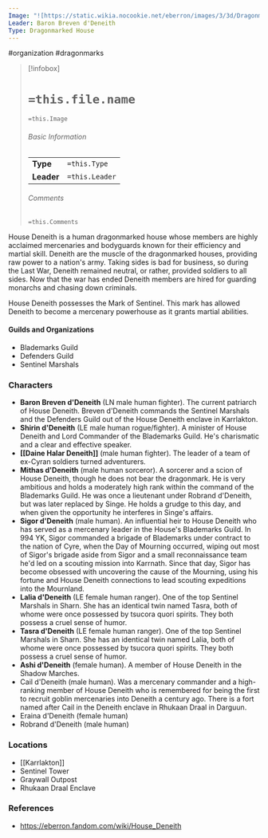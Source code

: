 ```yaml
---
Image: "![https://static.wikia.nocookie.net/eberron/images/3/3d/Dragonmarked_House_COA_Deneith.jpg/revision/latest?cb=20220509100747|250](https://static.wikia.nocookie.net/eberron/images/3/3d/Dragonmarked_House_COA_Deneith.jpg/revision/latest?cb=20220509100747)"
Leader: Baron Breven d'Deneith
Type: Dragonmarked House
---
```

 #organization #dragonmarks 

> [!infobox]
> # `=this.file.name`
> `=this.Image`
> ###### Basic Information
> |  |  |
> | ---- | ---- |
> | **Type** | `=this.Type` |
> | **Leader** | `=this.Leader` |
> ###### Comments
> `=this.Comments`

House Deneith is a human dragonmarked house whose members are highly acclaimed mercenaries and bodyguards known for their efficiency and martial skill. Deneith are the muscle of the dragonmarked houses, providing raw power to a nation's army. Taking sides is bad for business, so during the Last War, Deneith remained neutral, or rather, provided soldiers to all sides. Now that the war has ended Deneith members are hired for guarding monarchs and chasing down criminals.

House Deneith possesses the Mark of Sentinel. This mark has allowed Deneith to become a mercenary powerhouse as it grants martial abilities.

#### Guilds and Organizations

* Blademarks Guild
* Defenders Guild
* Sentinel Marshals

### Characters

* **Baron Breven d'Deneith** (LN male human fighter). The current patriarch of House Deneith. Breven d'Deneith commands the Sentinel Marshals and the Defenders Guild out of the House Deneith enclave in Karrlakton.
* **Shirin d'Deneith** (LE male human rogue/fighter). A minister of House Deneith and Lord Commander of the Blademarks Guild. He's charismatic and a clear and effective speaker.
* **[[Daine Halar Deneith]]** (male human fighter). The leader of a team of ex-Cyran soldiers turned adventurers.
* **Mithas d'Deneith** (male human sorceror). A sorcerer and a scion of House Deneith, though he does not bear the dragonmark. He is very ambitious and holds a moderately high rank within the command of the Blademarks Guild. He was once a lieutenant under Robrand d'Deneith, but was later replaced by Singe. He holds a grudge to this day, and when given the opportunity he interferes in Singe's affairs.
* **Sigor d'Deneith** (male human). An influential heir to House Deneith who has served as a mercenary leader in the House's Blademarks Guild. In 994 YK, Sigor commanded a brigade of Blademarks under contract to the nation of Cyre, when the Day of Mourning occurred, wiping out most of Sigor's brigade aside from Sigor and a small reconnaissance team he'd led on a scouting mission into Karrnath. Since that day, Sigor has become obsessed with uncovering the cause of the Mourning, using his fortune and House Deneith connections to lead scouting expeditions into the Mournland.
* **Lalia d'Deneith** (LE female human ranger). One of the top Sentinel Marshals in Sharn. She has an identical twin named Tasra, both of whome were once possessed by tsucora quori spirits. They both possess a cruel sense of humor.
* **Tasra d'Deneith** (LE female human ranger). One of the top Sentinel Marshals in Sharn. She has an identical twin named Lalia, both of whome were once possessed by tsucora quori spirits. They both possess a cruel sense of humor.
* **Ashi d'Deneith** (female human). A member of House Deneith in the Shadow Marches.
* Cail d'Deneith (male human). Was a mercenary commander and a high-ranking member of House Deneith who is remembered for being the first to recruit goblin mercenaries into Deneith a century ago. There is a fort named after Cail in the Deneith enclave in Rhukaan Draal in Darguun.
* Eraina d'Deneith (female human)
* Robrand d'Deneith (male human)

### Locations

* [[Karrlakton]]
* Sentinel Tower
* Graywall Outpost
* Rhukaan Draal Enclave

### References

* https://eberron.fandom.com/wiki/House_Deneith
